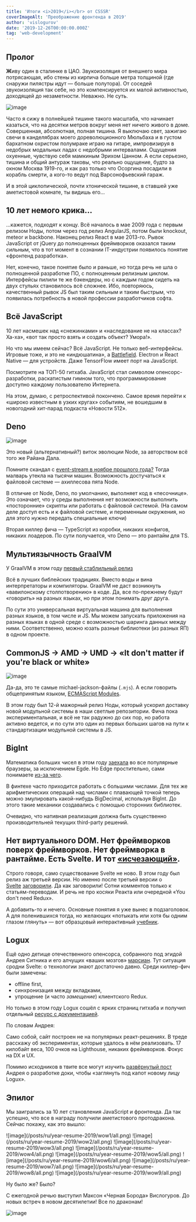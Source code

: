```yaml
---
title: 'Итоги <i>2019</i></br> от CSSSR'
coverImageAlt: 'Преображение фронтенда в 2019'
author: 'vislogurov'
date: '2019-12-26T00:00:00.000Z'
tag: 'web-development'
---
```


## Пролог

**Ж**иву один в сталинке в ЦАО. Звукоизоляция от внешнего мира потрясающая, ибо стены из кирпича больше метра толщиной (где снаружи пилястры идут — больше полутора). От соседей звукоизоляция так себе, но это компенсируется их малой активностью, доходящей до незаметности. Неважно. Не суть.

<Img imageName='zann' alt='image'/>

Часто я сижу в полнейшей тишине такого масштаба, что начинает казаться, что на десятки метров вокруг меня нет ничего живого в доме. Совершенная, абсолютная, полная тишина. Я выключаю свет, зажигаю свечи в канделябрах моего дореволюционного Мюльбаха и в густом бархатном охристом полумраке играю на гитаре, импровизируя в недобрых модальных ладах с недобрыми интервалами. Ощущения охуенные, чувствую себя мамкиным Эрихом Цанном. А если серьезно, тишина и общий антураж таковы, что реально ощущение, будто за окном Москва <span class="no-wrap">1919-го</span>, и как раз только что Осоргина посадили в корабль смерти, а <span class="no-wrap">кого-то</span> ведут под Варсонофьевский гараж.

И в этой циклопической, почти хтонической тишине, в ставшей уже аметистовой комнате, ты видишь его...

## 10 лет немого крика...

...кажется, подходят к концу. Всё началось в мае 2009 года с первым релизом Ноды, потом через год релиз AngularJS, потом были knockout, meteor и backbone. Наконец релиз React в мае <span class="no-wrap">2013-го</span>. Рывок JavaScript от jQuery до полноценных фреймворков оказался таким сильным, что в тот момент в сознании <span class="no-wrap">IT-индустрии</span> появилось понятие «фронтенд разработка».

Нет, конечно, такое понятие было и раньше, но тогда речь не шла о полноценной разработке ПО, с полноценным релизным циклом. Интерфейсы пилили те же бэкендеры, но с каждым годом сидеть на двух стульях становилось всё сложнее. Ибо, повторяюсь, качественный рывок JS был таким сильным и таким быстрым, что появилась потребность в новой профессии разработчиков софта.

## Всё JavaScript

10 лет насмешек над «снежинками» и «наследование не на классах? Ха-ха», «вот так просто взять и создать объект? Умора!».

Но что мы имеем сейчас? Всё JavaScript. Не только веб-интерфейсы. Игровые тоже, и это не «индюшатина», а <a href="https://www.youtube.com/watch?v=Pkf9H3XEMoE" target="_blank">Battlefield</a>. Electron и React Native — для устройств. Даже TensorFlow имеет порт на JavaScript.

Посмотрите на ТОП-50 гитхаба. JavaScript стал символом опенсорс-разработки, раскатистым гимном того, что программирование доступно каждому пользователю Интернета.

На этом, думаю, с ретроспективой покончено. Самое время перейти к «широко известным в узких кругах» событиям, не вошедшим в новогодний <span class="no-wrap">хит-парад</span> подкаста «Новости 512».

## Deno

![image](/posts/ru/year-resume-2019/deno/all.png)

Это новый (альтернативный?) виток эволюции Node, за авторством всё того же Райана Дала.

Помните скандал c <a href="https://habr.com/ru/post/431360/" target="_blank">event-stream в ноябре прошлого года?</a> Тогда малварь утекла на тысячи машин. Возможность достучаться к файловой системе — ахиллесова пята Node.

В отличие от Node, Deno, по умолчанию, выполняет код в «песочнице». Это означает, что у среды выполнения нет возможности выполнить «посторонние» скрипты или работать с файловой системой. (На самом деле доступ есть и к файловой системе, и переменным окружения, но для этого нужно передать специальные ключи)

Вторая киллер фича — TypeScript из коробки, никаких конфигов, никаких лоадеров. По сути получается, что Deno — это рантайм для TS.

## Мультиязычность GraalVM

У GraalVM в этом году <a href="https://github.com/oracle/graal/releases/tag/vm-19.0.0" target="_blank"> первый стаблильный релиз</a>

Всё в лучших библейских традициях. Вместо воды и вина интерпретаторы и компиляторы. GraalVM не даст возникнуть «вавилонскому столпотворению» в коде. Да, все по-прежнему будут «говорить» на разных языках, но при этом понимать друг друга.

По сути это универсальная виртуальная машина для выполнения разных языков, в том числе и JS. Мы можем запускать приложения на разных языках в одной среде с возможностью шаринга данных между ними. Соответственно, можно юзать разные библиотеки (из разных ЯП) в одном проекте.

## CommonJS -> AMD -> UMD ->  «It don't matter if you're black or white»

![image](/posts/ru/year-resume-2019/mjs/all.png)

Да-да, это те самые michael-jackson-файлы (`.mjs`). А если говорить общепринятым языком, <a href="https://nodejs.org/api/esm.html#esm_ecmascript_modules" target="_blank">ECMAScript Modules</a>.

В этом году был 12-й мажорный релиз Ноды, который ускорил доставку новой модульной системы в наши светлые репозитории. Фича пока экспериментальная, и всё не так радужно до сих пор, но работа активно ведется, и по сути это один из первых больших шагов на пути к стандартизации модульной системы в JS.

## BigInt

Математика больших чисел в этом году <a href="https://developer.mozilla.org/ru/docs/Web/JavaScript/Reference/Global_Objects/BigInt" target="_blank">заехала</a> во все популярные браузеры, за исключением Egde. Но Edge простительно, сами понимаете <a href="https://www.theverge.com/2019/11/4/20942038/microsoft-edge-chromium-release-date-new-logo-features" target="_blank">из-за чего</a>.

В финтехе часто приходится работать с большими числами. Для тех же арифметических операций над числами с плавающей точкой теперь можно эмулировать <span class="no-wrap">какой-нибудь</span> BigDecimal, используя BigInt. До этого такие механики создавались с помощью сторонних библиотек.

Очевидно, что нативная реализация должна быть существенно производительней текущих <span class="no-wrap">third-party</span> решений.

## Нет виртуального DOM. Нет фреймворков поверх фреймворков. Нет фреймворка в рантайме. Есть Svelte. И тот <a href="https://www.youtube.com/watch?v=NvNe4nKmZT0&feature=emb_title" target="_blank">«исчезающий»</a>.

Строго говоря, само существование Svelte не ново. В этом году был релиз аж третьей версии. Но именно после третьей версии о <a href="https://habr.com/ru/post/446026/" target="_blank">Svelte</a>&nbsp;<a href="https://habr.com/ru/post/449450/" target="_blank">заговорили</a>. Да как заговорили! Сотни комментов только к статьям-переводам. И речь не про косяки Реакта или очередной «You don't need Redux».

А <span class="no-wrap">добавить-то</span> и нечего. Основные понятия я уже вынес в подзаголовок. А для поленившихся тогда, но желающих «потыкать или хотя бы одним глазом глянуть» — вот образцовый интерактивный <a href="https://svelte.dev/tutorial/basics" target="_blank">учебник</a>.

## Logux

Ещё одно детище отечественного опенсорса, собранного под эгидой Андрея Ситника и его алчущих «ваших мозгов» <a href="https://cultofmartians.com/done.html" target="_blank">марсиан</a>. Тут ситуация сродни Svelte: о технологии знают достаточно давно. Среди киллер-фич были замечены:

- offline first,
- синхронизация между вкладками,
- упрощение (и часто _замещение_) клиентского Redux.

Но только в этом году Logux сошёл с ярких страниц гитхаба и получил отдельный <a href="https://logux.io/guide/architecture/core/" target="_blank">ресурс с документацией</a>.

По словам Андрея:

<Quote>
Само собой, сайт построен не на популярных <span class="no-wrap">реакт-решениях</span>. В треде расскажу об экспериментах, которые удалось в нём реализовать. 17 килобайт веса, 100 очков на Lighthouse, никаких фреймворков. Фокус на DX и UX.
</Quote>

Помимо исходников в твите все могут изучить <a href="https://evilmartians.com/chronicles/new-home-for-logux-pouring-love-into-an-oss-documentation-website" target="_blank">развёрнутый пост</a> Андрея о разработке доки, чтобы «заглянуть под капот новому лицу Logux».

## Эпилог

Мы заигрались за 10 лет становления JavaScript и фронтенда. Да так успешно, что все в награду получили аметистового протодракона. Сейчас покажу, как это вышло:

<div class='grid-element wow'>
![image](/posts/ru/year-resume-2019/wow1/all.png)
![image](/posts/ru/year-resume-2019/wow2/all.png)
![image](/posts/ru/year-resume-2019/wow3/all.png)
![image](/posts/ru/year-resume-2019/wow4/all.png)
![image](/posts/ru/year-resume-2019/wow5/all.png)
![image](/posts/ru/year-resume-2019/wow6/all.png)
![image](/posts/ru/year-resume-2019/wow7/all.png)
![image](/posts/ru/year-resume-2019/wow8/all.png)
![image](/posts/ru/year-resume-2019/wow9/all.png)
</div>

<style type="text/css">
  .wow img:not(:first-of-type) {
    margin-top: 0;
  }
</style>

Ну было же? Было?

С ежегодной речью выступил Максон «Черная Борода» Вислогуров. До новых встреч в новом десятилетии! Все по драконам!

![image](/posts/ru/year-resume-2019/outro/all.jpg)
